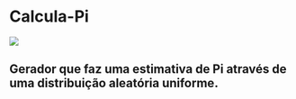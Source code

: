 <h1>Calcula-Pi</h1>
<p align="left">
<img src="http://img.shields.io/static/v1?label=STATUS&message=EM%20DESENVOLVIMENTO&color=red&style=for-the-badge"/>
</p>
<h2>Gerador que faz uma estimativa de Pi através de uma distribuição aleatória uniforme.</h2>
